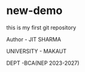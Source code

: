 # new-demo
this is my first git repository

Author - JIT SHARMA

UNIVERSITY - MAKAUT

DEPT -BCA(NEP 2023-2027)


